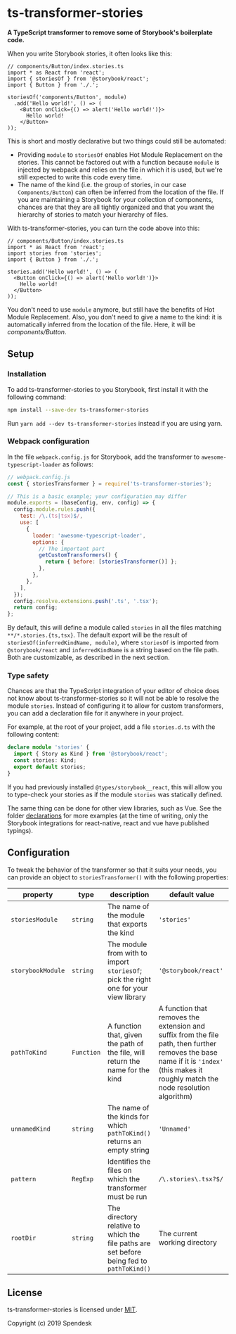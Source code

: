 # ts-transformer-stories

**A TypeScript transformer to remove some of Storybook's boilerplate code.**

When you write Storybook stories, it often looks like this:

<!-- prettier-ignore-start -->
```tsx
// components/Button/index.stories.ts
import * as React from 'react';
import { storiesOf } from '@storybook/react';
import { Button } from './.';

storiesOf('components/Button', module)
  .add('Hello world!', () => (
    <Button onClick={() => alert('Hello world!')}>
      Hello world!
    </Button>
));
```
<!-- prettier-ignore-end -->

This is short and mostly declarative but two things could still be automated:

- Providing `module` to `storiesOf` enables Hot Module Replacement on the stories. This cannot be factored out with a function because `module` is injected by webpack and relies on the file in which it is used, but we're still expected to write this code every time.
- The name of the kind (i.e. the group of stories, in our case `Components/Button`) can often be inferred from the location of the file. If you are maintaining a Storybook for your collection of components, chances are that they are all tightly organized and that you want the hierarchy of stories to match your hierarchy of files.

With ts-transformer-stories, you can turn the code above into this:

<!-- prettier-ignore-start -->
```tsx
// components/Button/index.stories.ts
import * as React from 'react';
import stories from 'stories';
import { Button } from './.';

stories.add('Hello world!', () => (
  <Button onClick={() => alert('Hello world!')}>
    Hello world!
  </Button>
));
```
<!-- prettier-ignore-end -->

You don't need to use `module` anymore, but still have the benefits of Hot Module Replacement.
Also, you don't need to give a name to the kind: it is automatically inferred from the location of the file. Here, it will be _components/Button_.

## Setup

### Installation

To add ts-transformer-stories to you Storybook, first install it with the following command:

```sh
npm install --save-dev ts-transformer-stories
```

Run `yarn add --dev ts-transformer-stories` instead if you are using yarn.

### Webpack configuration

In the file `webpack.config.js` for Storybook, add the transformer to `awesome-typescript-loader` as follows:

```js
// webpack.config.js
const { storiesTransformer } = require('ts-transformer-stories');

// This is a basic example; your configuration may differ
module.exports = (baseConfig, env, config) => {
  config.module.rules.push({
    test: /\.(ts|tsx)$/,
    use: [
      {
        loader: 'awesome-typescript-loader',
        options: {
          // The important part
          getCustomTransformers() {
            return { before: [storiesTransformer()] };
          },
        },
      },
    ],
  });
  config.resolve.extensions.push('.ts', '.tsx');
  return config;
};
```

By default, this will define a module called `stories` in all the files matching `**/*.stories.{ts,tsx}`.
The default export will be the result of `storiesOf(inferredKindName, module)`, where `storiesOf` is imported from `@storybook/react` and `inferredKindName` is a string based on the file path.
Both are customizable, as described in the next section.

### Type safety

Chances are that the TypeScript integration of your editor of choice does not know about ts-transformer-stories so it will not be able to resolve the module `stories`.
Instead of configuring it to allow for custom transformers, you can add a declaration file for it anywhere in your project.

For example, at the root of your project, add a file `stories.d.ts` with the following content:

```ts
declare module 'stories' {
  import { Story as Kind } from '@storybook/react';
  const stories: Kind;
  export default stories;
}
```

If you had previously installed `@types/storybook__react`, this will allow you to type-check your stories as if the module `stories` was statically defined.

The same thing can be done for other view libraries, such as Vue. See the folder [declarations](./declarations) for more examples (at the time of writing, only the Storybook integrations for react-native, react and vue have published typings).

## Configuration

To tweak the behavior of the transformer so that it suits your needs, you can provide an object to `storiesTransformer()` with the following properties:

| property          | type       | description                                                                               | default value                                                                                                                                                                          |
| ----------------- | ---------- | ----------------------------------------------------------------------------------------- | -------------------------------------------------------------------------------------------------------------------------------------------------------------------------------------- |
| `storiesModule`   | `string`   | The name of the module that exports the kind                                              | `'stories'`                                                                                                                                                                            |
| `storybookModule` | `string`   | The module from with to import `storiesOf`; pick the right one for your view library      | `'@storybook/react'`                                                                                                                                                                   |
| `pathToKind`      | `Function` | A function that, given the path of the file, will return the name for the kind            | A function that removes the extension and suffix from the file path, then further removes the base name if it is `'index'` (this makes it roughly match the node resolution algorithm) |
| `unnamedKind`     | `string`   | The name of the kinds for which `pathToKind()` returns an empty string                    | `'Unnamed'`                                                                                                                                                                            |
| `pattern`         | `RegExp`   | Identifies the files on which the transformer must be run                                 | `/\.stories\.tsx?$/`                                                                                                                                                                   |
| `rootDir`         | `string`   | The directory relative to which the file paths are set before being fed to `pathToKind()` | The current working directory                                                                                                                                                          |

## License

ts-transformer-stories is licensed under [MIT](LICENSE).

Copyright (c) 2019 Spendesk
